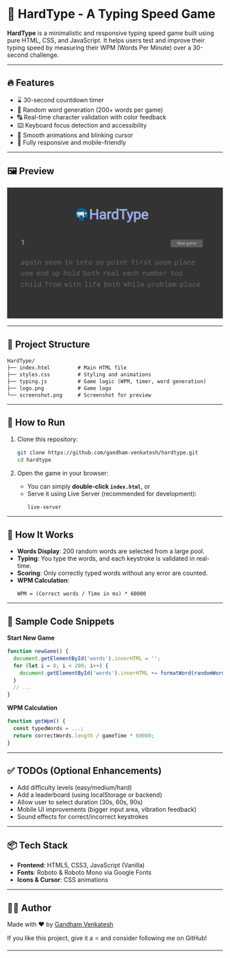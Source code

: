 # 🎯 HardType - A Typing Speed Game

**HardType** is a minimalistic and responsive typing speed game built using pure HTML, CSS, and JavaScript. It helps users test and improve their typing speed by measuring their WPM (Words Per Minute) over a 30-second challenge.

---

## 🔥 Features

- ⌛ 30-second countdown timer  
- 💬 Random word generation (200+ words per game)  
- 🔠 Real-time character validation with color feedback  
- ⌨️ Keyboard focus detection and accessibility  
- 🚀 Smooth animations and blinking cursor  
- 📱 Fully responsive and mobile-friendly

---

## 🖼️ Preview

![HardType Screenshot](screenshot.png)



---

## 📁 Project Structure

```
HardType/
├── index.html         # Main HTML file
├── styles.css         # Styling and animations
├── typing.js          # Game logic (WPM, timer, word generation)
├── logo.png           # Game logo
└── screenshot.png     # Screenshot for preview
```

---

## 🚀 How to Run

1. Clone this repository:
   ```bash
   git clone https://github.com/gandham-venkatesh/hardtype.git
   cd hardtype
   ```

2. Open the game in your browser:
   - You can simply **double-click `index.html`**, or
   - Serve it using Live Server (recommended for development):
     ```bash
     live-server
     ```

---

## 🧠 How It Works

- **Words Display**: 200 random words are selected from a large pool.
- **Typing**: You type the words, and each keystroke is validated in real-time.
- **Scoring**: Only correctly typed words without any error are counted.
- **WPM Calculation**:
  ```
  WPM = (Correct words / Time in ms) * 60000
  ```

---

## 🧪 Sample Code Snippets

**Start New Game**
```js
function newGame() {
  document.getElementById('words').innerHTML = '';
  for (let i = 0; i < 200; i++) {
    document.getElementById('words').innerHTML += formatWord(randomWord());
  }
  // ...
}
```

**WPM Calculation**
```js
function getWpm() {
  const typedWords = ...;
  return correctWords.length / gameTime * 60000;
}
```

---

## ✅ TODOs (Optional Enhancements)

- Add difficulty levels (easy/medium/hard)
- Add a leaderboard (using localStorage or backend)
- Allow user to select duration (30s, 60s, 90s)
- Mobile UI improvements (bigger input area, vibration feedback)
- Sound effects for correct/incorrect keystrokes

---

## 📦 Tech Stack

- **Frontend**: HTML5, CSS3, JavaScript (Vanilla)
- **Fonts**: Roboto & Roboto Mono via Google Fonts
- **Icons & Cursor**: CSS animations

---

## 👨‍💻 Author

Made with ❤️ by [Gandham Venkatesh](https://github.com/gandham-venkatesh)

If you like this project, give it a ⭐ and consider following me on GitHub!

---


